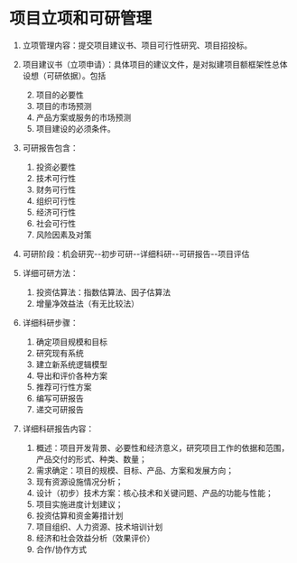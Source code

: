 # 项目立项和可研管理

1. 立项管理内容：提交项目建议书、项目可行性研究、项目招投标。

2. 项目建议书（立项申请）：具体项目的建议文件，是对拟建项目额框架性总体设想（可研依据）。包括

   2. 项目的必要性
   3. 项目的市场预测
   4. 产品方案或服务的市场预测
   5. 项目建设的必须条件。

3. 可研报告包含：

   1. 投资必要性
   2. 技术可行性
   3. 财务可行性
   4. 组织可行性
   5. 经济可行性
   6. 社会可行性
   7. 风险因素及对策

4. 可研阶段：机会研究--初步可研--详细科研--可研报告--项目评估

5. 详细可研方法：

   1. 投资估算法：指数估算法、因子估算法
   2. 增量净效益法（有无比较法）

6. 详细科研步骤：

   1. 确定项目规模和目标
   2. 研究现有系统
   3. 建立新系统逻辑模型
   4. 导出和评价各种方案
   5. 推荐可行性方案
   6. 编写可研报告
   7. 递交可研报告

7. 详细科研报告内容：
   1. 概述：项目开发背景、必要性和经济意义，研究项目工作的依据和范围，产品交付的形式、种类、数量；
   2. 需求确定：项目的规模、目标、产品、方案和发展方向；
   3. 现有资源设施情况分析；
   4. 设计（初步）技术方案：核心技术和关键问题、产品的功能与性能；
   5. 项目实施进度计划建议；
   6. 投资估算和资金筹措计划
   7. 项目组织、人力资源、技术培训计划
   8. 经济和社会效益分析（效果评价）
   9. 合作/协作方式
